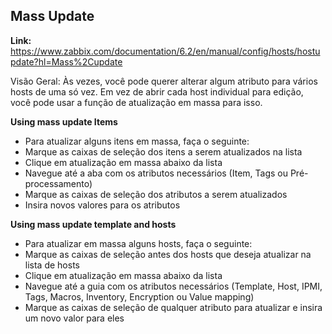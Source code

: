 ## **Mass Update** <br>
   **Link:** https://www.zabbix.com/documentation/6.2/en/manual/config/hosts/hostupdate?hl=Mass%2Cupdate<br>

   Visão Geral: Às vezes, você pode querer alterar algum atributo para vários hosts de uma só vez. Em vez de abrir cada host individual para edição, você pode usar a função de atualização em massa para isso.<br>

   **Using mass update Items**<br>
   - Para atualizar alguns itens em massa, faça o seguinte:<br>
   - Marque as caixas de seleção dos itens a serem atualizados na lista<br>
   - Clique em atualização em massa abaixo da lista<br>
   - Navegue até a aba com os atributos necessários (Item, Tags ou Pré-processamento)<br>
   - Marque as caixas de seleção dos atributos a serem atualizados<br>
   - Insira novos valores para os atributos<br>

   **Using mass update template and hosts**<br>
   - Para atualizar em massa alguns hosts, faça o seguinte:<br>
   - Marque as caixas de seleção antes dos hosts que deseja atualizar na lista de hosts<br>
   - Clique em atualização em massa abaixo da lista<br>
   - Navegue até a guia com os atributos necessários (Template, Host, IPMI, Tags, Macros, Inventory, Encryption ou Value mapping)<br>
   - Marque as caixas de seleção de qualquer atributo para atualizar e insira um novo valor para eles<br>

   

